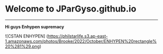 # Welcome to JParGyso.github.io
---
**Hi guys Enhypen supremacy**

![CSTAN ENHYPEN] (https://philstarlife.s3.ap-east-1.amazonaws.com/photos/Brooke/2022/October/ENHYPEN%20rectangle%20%281%29.png)

